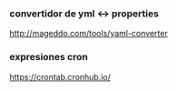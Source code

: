 
###  convertidor de yml <-> properties
http://mageddo.com/tools/yaml-converter


### expresiones cron
https://crontab.cronhub.io/
